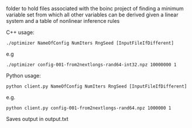 folder to hold files associated with the boinc project of finding a minimum variable set from which all other variables can be derived given a linear system and a table of nonlinear inference rules

C++ usage:
```
./optimizer NameOfConfig NumIters RngSeed [InputFileIfDifferent]
```
e.g
```
./optimizer config-001-from2nextlongs-rand64-int32.npz 10000000 1
```

Python usage:

```
python client.py NameOfConfig NumIters RngSeed [InputFileIfDifferent]
```
e.g.
```
python client.py config-001-from2nextlongs-rand64.npz 1000000 1
```

Saves output in output.txt


